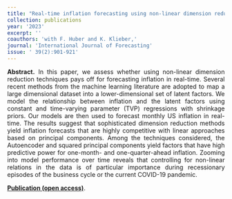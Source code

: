 ```yaml
---
title: "Real-time inflation forecasting using non-linear dimension reduction techniques. [doi](https://doi.org/10.1016/j.ijforecast.2022.03.002)"
collection: publications
year: '2023'
excerpt: ''
coauthors: 'with F. Huber and K. Klieber,'
journal: 'International Journal of Forecasting'
issue: ' 39(2):901-921'
---
```

<p align="justify"> <b>Abstract.</b> In this paper, we assess whether using non-linear dimension reduction techniques pays off for forecasting inflation in real-time. Several recent methods from the machine learning literature are adopted to map a large dimensional dataset into a lower-dimensional set of latent factors. We model the relationship between inflation and the latent factors using constant and time-varying parameter (TVP) regressions with shrinkage priors. Our models are then used to forecast monthly US inflation in real-time. The results suggest that sophisticated dimension reduction methods yield inflation forecasts that are highly competitive with linear approaches based on principal components. Among the techniques considered, the Autoencoder and squared principal components yield factors that have high predictive power for one-month- and one-quarter-ahead inflation. Zooming into model performance over time reveals that controlling for non-linear relations in the data is of particular importance during recessionary episodes of the business cycle or the current COVID-19 pandemic.
</p>

[**Publication (open access)**](https://doi.org/10.1016/j.ijforecast.2022.03.002).
